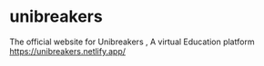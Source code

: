 # unibreakers
The official website for Unibreakers , A virtual Education platform
https://unibreakers.netlify.app/
